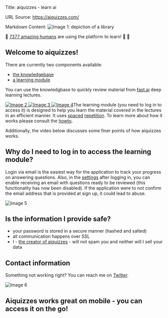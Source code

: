 Title: aiquizzes - learn ai

URL Source: https://aiquizzes.com/

Markdown Content:
![Image 1: depiction of a library](https://aiquizzes.com/assets/library-485f4b7de5a2cf3bc30fdff4a01b359caca417ea0d4155b5bbb17fb3a0f11234.jpg)

🌟 [7377 amazing humans](https://aiquizzes.com/open) are using the platform to learn! 🥳 🌟

Welcome to aiquizzes!
---------------------

There are currently two components available:

*   [the knowledgebase](https://aiquizzes.com/knowledgebase)
*   [a learning module](https://aiquizzes.com/learn)

You can use the knowledgbase to quickly review material from [fast.ai](https://www.fast.ai/) deep learning lectures.

  [![Image 2](https://aiquizzes.com/assets/quiz_question_a-24002e9b03fce9cba13ec64d9a1c634c142d99dda2b58a9e7f4fd975c442287a.png) ![Image 3](https://aiquizzes.com/assets/quiz_question_b-cf2260210d7d6e97f1212243d66888728b98ce5b71417237984a541cca0fc03d.png) ![Image 4](https://aiquizzes.com/assets/quiz_question_c-30b4412932a308a6169ed86f3ca0413e3564e119a2a9b3839cd0d1bdbf30d7ab.png)](https://aiquizzes.com/knowledgebase)The learning module (you need to log in to access it) is designed to help you learn the material covered in the lectures in an efficient manner. It uses [spaced](https://ncase.me/remember/) [repetition](http://augmentingcognition.com/ltm.html). To learn more about how it works please consult the [howto](https://aiquizzes.com/howto).

Additionally, the video below discusses some finer points of how aiquizzes works.

Why do I need to log in to access the learning module?
------------------------------------------------------

Login via email is the easiest way for the application to track your progress on answering questions. Also, in the [settings](https://aiquizzes.com/settings) after logging in, you can enable receiving an email with questions ready to be reviewed (this functionality has now been disabled). If the application were to not confirm the email address that is provided at sign up, it could lead to abuse.

![Image 5](https://aiquizzes.com/assets/quiz_question_learn-015c631f8b9e1a2a67e369a90a51d086c885597bc595a558564c2a188bdfd429.png)

Is the information I provide safe?
----------------------------------

*   your password is stored in a secure manner (hashed and salted)
*   all communication happens over SSL
*   I - [the creator of aiquizzes](https://twitter.com/radekosmulski) - will not spam you and neither will I sell your data

Contact information
-------------------

Something not working right? You can reach me on [Twitter](https://twitter.com/radekosmulski).

![Image 6](https://aiquizzes.com/assets/undraw_mobile-d8c1fd5bd60d91fbcceb3db5cbaff8c00f18e679e96b8a2ac519ad6cd81879fa.svg)

Aiquizzes works great on mobile - you can access it on the go!
--------------------------------------------------------------
